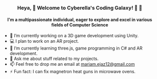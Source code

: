 ### <p align="center">Heya, 🚀 Welcome to Cyberella's Coding Galaxy! 🌌  👋</p>
#### <p align="center"> I'm a multipassionate individual, eager to explore and excel in various fields of Computer Science </p>

<!--
**Maryam-Ejaz/Maryam-Ejaz** is a ✨ _special_ ✨ repository because its `README.md` (this file) appears on your GitHub profile.-->


- 🔭 I’m currently working on a 3D game development using Unity.
- 💻 I plan to work on an AR project.
- 🌱 I’m currently learning three.js, game programming in C# and AR development.
- 💬 Ask me about stuff related to my projects.
- 📫 Feel free to drop me an email at mariam.ejaz12@gmail.com
- ⚡ Fun fact: I can fix magnetron heat guns in microwave ovens.

